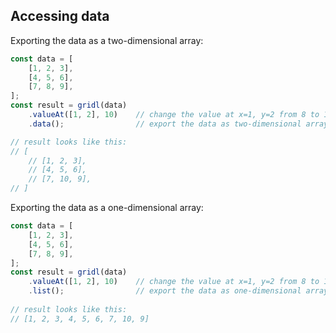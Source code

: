 ## Accessing data

Exporting the data as a two-dimensional array:

```javascript
const data = [
    [1, 2, 3],
    [4, 5, 6],
    [7, 8, 9],
];
const result = gridl(data)
    .valueAt([1, 2], 10)    // change the value at x=1, y=2 from 8 to 10
    .data();                // export the data as two-dimensional array

// result looks like this:
// [
    // [1, 2, 3],
    // [4, 5, 6],
    // [7, 10, 9],
// ]
```

Exporting the data as a one-dimensional array:

```javascript
const data = [
    [1, 2, 3],
    [4, 5, 6],
    [7, 8, 9],
];
const result = gridl(data)
    .valueAt([1, 2], 10)    // change the value at x=1, y=2 from 8 to 10
    .list();                // export the data as one-dimensional array
    
// result looks like this:
// [1, 2, 3, 4, 5, 6, 7, 10, 9] 
```